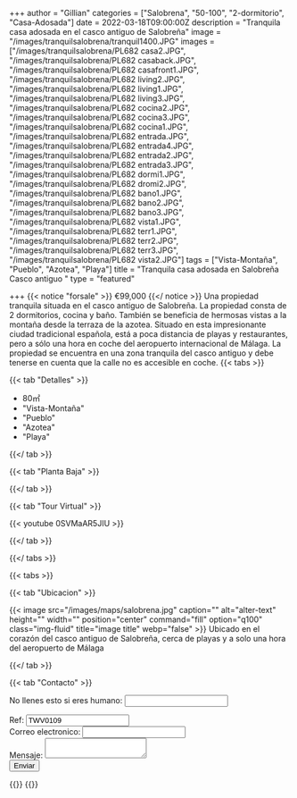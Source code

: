 +++
author = "Gillian"
categories = ["Salobrena", "50-100", "2-dormitorio", "Casa-Adosada"]
date = 2022-03-18T09:00:00Z
description = "Tranquila casa adosada en el casco antiguo de Salobreña"
image = "/images/tranquilsalobrena/tranquil1400.JPG"
images = ["/images/tranquilsalobrena/PL682 casa2.JPG", "/images/tranquilsalobrena/PL682 casaback.JPG", "/images/tranquilsalobrena/PL682 casafront1.JPG", "/images/tranquilsalobrena/PL682 living2.JPG", "/images/tranquilsalobrena/PL682 living1.JPG", "/images/tranquilsalobrena/PL682 living3.JPG", "/images/tranquilsalobrena/PL682 cocina2.JPG", "/images/tranquilsalobrena/PL682 cocina3.JPG", "/images/tranquilsalobrena/PL682 cocina1.JPG", "/images/tranquilsalobrena/PL682 entrada.JPG", "/images/tranquilsalobrena/PL682 entrada4.JPG", "/images/tranquilsalobrena/PL682 entrada2.JPG", "/images/tranquilsalobrena/PL682 entrada3.JPG", "/images/tranquilsalobrena/PL682 dormi1.JPG", "/images/tranquilsalobrena/PL682 dromi2.JPG", "/images/tranquilsalobrena/PL682 bano1.JPG", "/images/tranquilsalobrena/PL682 bano2.JPG", "/images/tranquilsalobrena/PL682 bano3.JPG", "/images/tranquilsalobrena/PL682 vista1.JPG", "/images/tranquilsalobrena/PL682 terr1.JPG", "/images/tranquilsalobrena/PL682 terr2.JPG", "/images/tranquilsalobrena/PL682 terr3.JPG", "/images/tranquilsalobrena/PL682 vista2.JPG"]
tags = ["Vista-Montaña", "Pueblo", "Azotea", "Playa"]
title = "Tranquila casa adosada en Salobreña Casco antiguo "
type = "featured"

+++
{{< notice "forsale" >}}
€99,000
{{</ notice >}}
Una propiedad tranquila situada en el casco antiguo de Salobreña. La propiedad consta de 2 dormitorios, cocina y baño. También se beneficia de hermosas vistas a la montaña desde la terraza de la azotea. Situado en esta impresionante ciudad tradicional española, está a poca distancia de playas y restaurantes, pero a sólo una hora en coche del aeropuerto internacional de Málaga. La propiedad se encuentra en una zona tranquila del casco antiguo y debe tenerse en cuenta que la calle no es accesible en coche.
{{< tabs >}}

{{< tab "Detalles" >}}

* 80&#x33A1;
* "Vista-Montaña"
* "Pueblo"
* "Azotea"
* "Playa"

{{</ tab >}}

{{< tab "Planta Baja" >}}

{{</ tab >}}

{{< tab "Tour Virtual" >}}

{{< youtube 0SVMaAR5JIU >}}

{{</ tab >}}

{{</ tabs >}}

{{< tabs >}}

{{< tab "Ubicacion" >}}

{{< image src="/images/maps/salobrena.jpg" caption="" alt="alter-text" height="" width="" position="center" command="fill" option="q100" class="img-fluid" title="image title" webp="false" >}}
Ubicado en el corazón del casco antiguo de Salobreña, cerca de playas y a solo una hora del aeropuerto de Málaga

{{</ tab >}}

{{< tab "Contacto" >}}
<form name="propertyContact" method="POST" netlify-honeypot="bot-field" data-netlify="true">
<div class="form-group">
<p class="d-none"><label>No llenes esto si eres humano: <input name="bot-field" /></label></p>
</div>
<div class="form-group">
<label>Ref: <input name="property-ref" class="form-control" value="TWV0109" readonly/></label>
</div>
<div class="form-group">
<label>Correo electronico: <input type="text" class="form-control" name="email" /></label>
</div>
<div class="form-group">
<label>Mensaje: </label> <textarea name="message" class="form-control"></textarea>
</div>
<button type="submit" class="btn btn-primary">Enviar</button>
</form>
{{</ tab >}}
{{</ tabs >}}

